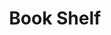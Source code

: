 ---
title: "Book Shelf"
permalink: /categories/bookshelf/
layout: category
#author_profile: true
taxonomy: bookshelf
---